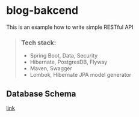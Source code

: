 # blog-bakcend
This is an example how to write simple RESTful API

> ### Tech stack:
> - Spring Boot, Data, Security
> - Hibernate, PostgresDB, Flyway
> - Maven, Swagger
> - Lombok, Hibernate JPA model generator

## Database Schema
[link](https://dbdiagram.io/d/5f283c9a7543d301bf5db49b)
